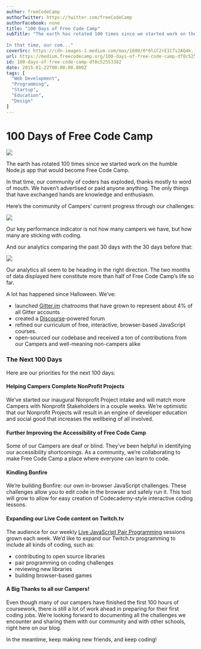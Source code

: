 ```yaml
---
author: freeCodeCamp
authorTwitter: https://twitter.com/freeCodeCamp
authorFacebook: none
title: "100 Days of Free Code Camp"
subTitle: "The earth has rotated 100 times since we started work on the humble Node.js app that would become Free Code Camp.
 
In that time, our com..."
coverSrc: https://cdn-images-1.medium.com/max/1600/0*0liC2rE1C7s2AQ4k.jpeg
url: https://medium.freecodecamp.org/100-days-of-free-code-camp-df0c52553382
id: 100-days-of-free-code-camp-df0c52553382
date: 2015-01-22T00:00:00.000Z
tags: [
  "Web Development",
  "Programming",
  "Startup",
  "Education",
  "Design"
]
---
```

# 100 Days of Free Code Camp



![](https://cdn-images-1.medium.com/max/1600/0*0liC2rE1C7s2AQ4k.jpeg)



The earth has rotated 100 times since we started work on the humble Node.js app that would become Free Code Camp.  

In that time, our community of coders has exploded, thanks mostly to word of mouth. We haven’t advertised or paid anyone anything. The only things that have exchanged hands are knowledge and enthusiasm.  

Here’s the community of Campers’ current progress through our challenges:



![](https://cdn-images-1.medium.com/max/1600/0*Q1y8NYRaIncvUdW9.jpg)



Our key performance indicator is not how many campers we have, but how many are sticking with coding.

And our analytics comparing the past 30 days with the 30 days before that:



![](https://cdn-images-1.medium.com/max/1600/0*1F5AqMDNv9i22k2f.jpg)



Our analytics all seem to be heading in the right direction. The two months of data displayed here constitute more than half of Free Code Camp’s life so far.

A lot has happened since Halloween. We’ve:

*   launched [Gitter.im](http://gitter.im/) chatrooms that have grown to represent about 4% of all Gitter accounts
*   created a [Discourse](http://www.discourse.org/)-powered forum
*   refined our curriculum of free, interactive, browser-based JavaScript courses.
*   open-sourced our codebase and received a ton of contributions from our Campers and well-meaning non-campers alike

### The Next 100 Days

Here are our priorities for the next 100 days:

#### Helping Campers Complete NonProfit Projects

We’ve started our inaugural Nonprofit Project intake and will match more Campers with Nonprofit Stakeholders in a couple weeks. We’re optimistic that our Nonprofit Projects will result in an engine of developer education and social good that increases the wellbeing of all involved.

#### Further Improving the Accessibility of Free Code Camp

Some of our Campers are deaf or blind. They’ve been helpful in identifying our accessibility shortcomings. As a community, we’re collaborating to make Free Code Camp a place where everyone can learn to code.

#### Kindling Bonfire

We’re building Bonfire: our own in-browser JavaScript challenges. These challenges allow you to edit code in the browser and safely run it. This tool will grow to allow for easy creation of Codecademy-style interactive coding lessons.

#### Expanding our Live Code content on Twitch.tv

The audience for our weekly [Live JavaScript Pair Programming](http://freecodecamp.com/live-pair-programming) sessions grown each week. We’d like to expand our Twitch.tv programming to include all kinds of coding, such as:

*   contributing to open source libraries
*   pair programming on coding challenges
*   reviewing new libraries
*   building browser-based games

#### A Big Thanks to all our Campers!

Even though many of our campers have finished the first 100 hours of coursework, there is still a lot of work ahead in preparing for their first coding jobs. We’re looking forward to documenting all the challenges we encounter and sharing them with our community and with other schools, right here on our blog.

In the meantime, keep making new friends, and keep coding!








